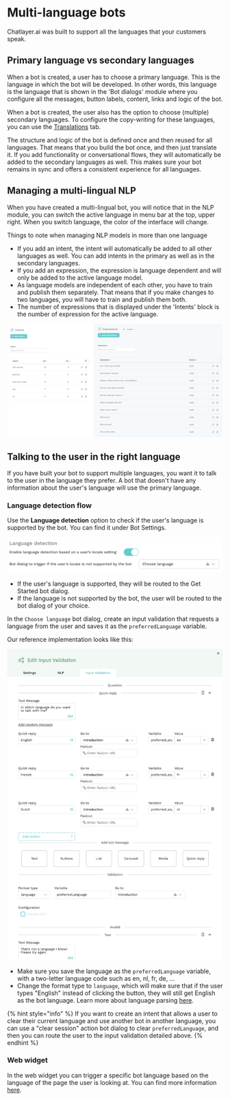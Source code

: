 # Multi-language bots

Chatlayer.ai was built to support all the languages that your customers speak.

## Primary language vs secondary languages

When a bot is created, a user has to choose a primary language. This is the language in which the bot will be developed. In other words, this language is the language that is shown in the 'Bot dialogs' module where you configure all the messages, button labels, content, links and logic of the bot.

When a bot is created, the user also has the option to choose \(multiple\) secondary languages. To configure the copy-writing for these languages, you can use the [Translations](../bot-answers/dialog-state/translations.md) tab.

The structure and logic of the bot is defined once and then reused for all languages. That means that you build the bot once, and then just translate it. If you add functionality or conversational flows, they will automatically be added to the secondary languages as well. This makes sure your bot remains in sync and offers a consistent experience for all languages.

## Managing a multi-lingual NLP

When you have created a multi-lingual bot, you will notice that in the NLP module, you can switch the active language in menu bar at the top, upper right. When you switch language, the color of the interface will change.

Things to note when managing NLP models in more than one language

* If you add an intent, the intent will automatically be added to all other languages as well. You can add intents in the primary as well as in the secondary languages. 
* If you add an expression, the expression is language dependent and will only be added to the active language model.
* As language models are independent of each other, you have to train and publish them separately. That means that if you make changes to two languages, you will have to train and publish them both. 
* The number of expressions that is displayed under the 'Intents' block is the number of expression for the active language.

![](../.gitbook/assets/image%20%28242%29.png)

## Talking to the user in the right language

If you have built your bot to support multiple languages, you want it to talk to the user in the language they prefer. A bot that doesn't have any information about the user's language will use the primary language.

### Language detection flow

Use the **Language detection** option to check if the user's language is supported by the bot. You can find it under Bot Settings.

![](../.gitbook/assets/image%20%28244%29.png)

* If the user's language is supported, they will be routed to the Get Started bot dialog.
* If the language is not supported by the bot, the user will be routed to the bot dialog of your choice.

In the `Choose language` bot dialog, create an input validation that requests a language from the user and saves it as the `preferredLanguage` variable.

Our reference implementation looks like this:

![](../.gitbook/assets/image%20%28221%29.png)

* Make sure you save the language as the `preferredLanguage` variable, with a two-letter language code such as en, nl, fr, de, ...
* Change the format type to `language`, which will make sure that if the user types "English" instead of clicking the button, they will still get English as the bot language. Learn more about language parsing [here](../bot-answers/dialog-state/user-input-bot-dialog.md#language).

{% hint style="info" %}
If you want to create an intent that allows a user to clear their current language and use another bot in another language, you can use a "clear session" action bot dialog to clear `preferredLanguage`, and then you can route the user to the input validation detailed above.
{% endhint %}

### Web widget

In the web widget you can trigger a specific bot language based on the language of the page the user is looking at. You can find more information [here](../channels/webwidget.md#default-locale).


